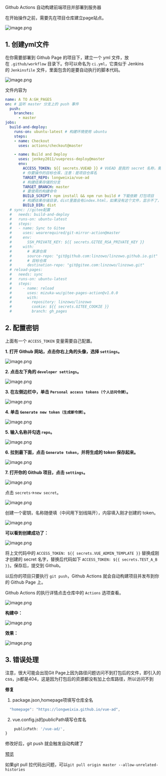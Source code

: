 Github Actions 自动构建前端项目并部署到服务器

在开始操作之前，需要先在项目仓库建立page站点。


![image.png](https://p3-juejin.byteimg.com/tos-cn-i-k3u1fbpfcp/455c1b81ce5f453abccdf61cec7914f3~tplv-k3u1fbpfcp-watermark.image?)

## 1. 创建yml文件

在你需要部署到 Github Page 的项目下，建立一个 yml 文件，放在 `.github/workflow` 目录下。你可以命名为 `ci.yml`，它类似于 Jenkins 的 `Jenkinsfile` 文件，里面包含的是要自动执行的脚本代码。


![image.png](https://p1-juejin.byteimg.com/tos-cn-i-k3u1fbpfcp/525a35dfbcd4470c8a347430ee22cb61~tplv-k3u1fbpfcp-watermark.image?)

文件内容为

```yml
name: A TO A:GH_PAGES
on: # 监听 master 分支上的 push 事件
  push:
    branches:
      - master
jobs:
  build-and-deploy:
    runs-on: ubuntu-latest # 构建环境使用 ubuntu
    steps:
    - name: Checkout
      uses: actions/checkout@master

    - name: Build and Deploy
      uses: jenkey2011/vuepress-deploy@master
      env:
        ACCESS_TOKEN: ${{ secrets.VUEAD }} # VUEAD 是我的 secret 名称，需要替换成你的
        # 你要操作的目标仓库，注意：是项目仓库名
        TARGET_REPO: longweixia/vue-ad
        # 构建结果存储的分支
        TARGET_BRANCH: master
        # 要使用的构建命令
        BUILD_SCRIPT: npm install && npm run build # 下载依赖 打包项目
        # 构建结果存储目录，dist里面会有index.html，如果没有这个文件，显示不了，可在本地构建后去校验
        BUILD_DIR: dist
  # sync: //gitee配置
  #   needs: build-and-deploy
  #   runs-on: ubuntu-latest
  #   steps:
  #   - name: Sync to Gitee
  #     uses: wearerequired/git-mirror-action@master
  #     env:
  #       SSH_PRIVATE_KEY: ${{ secrets.GITEE_RSA_PRIVATE_KEY }}
  #     with:
  #       # 来源仓库
  #       source-repo: "git@github.com:linzowo/linzowo.github.io.git"
  #       # 目标仓库
  #       destination-repo: "git@gitee.com:linzowo/linzowo.git"
  # reload-pages:
  #   needs: sync
  #   runs-on: ubuntu-latest
  #   steps:
  #     - name: reload
  #       uses: mizuka-wu/gitee-pages-action@v1.0.0
  #       with:
  #         repository: linzowo/linzowo
  #         cookie: ${{ secrets.GITEE_COOKIE }}
  #         branch: gh_pages
```

## 2. 配置密钥

上面有一个 `ACCESS_TOKEN` 变量需要自己配置。

**1.  打开 Github 网站，点击你右上角的头像，选择 `settings`。**

![image.png](https://p9-juejin.byteimg.com/tos-cn-i-k3u1fbpfcp/f9ad4eb4bc7841f9befa09760a3daaab~tplv-k3u1fbpfcp-watermark.image?)

**2.  点击左下角的 `developer settings`。**


![image.png](https://p3-juejin.byteimg.com/tos-cn-i-k3u1fbpfcp/bcb4fb9e261844af90c2643aabf86e4a~tplv-k3u1fbpfcp-watermark.image?)

**3.  在左侧边栏中，单击 `Personal access tokens（个人访问令牌）`。**


![image.png](https://p9-juejin.byteimg.com/tos-cn-i-k3u1fbpfcp/f2b87f35d44842699ad480a5cbb53d8f~tplv-k3u1fbpfcp-watermark.image?)

**4.  单击 `Generate new token（生成新令牌）`。**


![image.png](https://p6-juejin.byteimg.com/tos-cn-i-k3u1fbpfcp/73277303e174404ba676f423d5031543~tplv-k3u1fbpfcp-watermark.image?)

**5.  输入名称并勾选 `repo`。**


![image.png](https://p3-juejin.byteimg.com/tos-cn-i-k3u1fbpfcp/0702c385fff54f78a8d08f14190ab0c5~tplv-k3u1fbpfcp-watermark.image?)

**6.  拉到最下面，点击 `Generate token`，并将生成的 token 保存起来。**


![image.png](https://p6-juejin.byteimg.com/tos-cn-i-k3u1fbpfcp/da607905f6ea451c95feb81269257c4a~tplv-k3u1fbpfcp-watermark.image?)

**7.  打开你的 Github 项目，点击 `settings`。**



![image.png](https://p1-juejin.byteimg.com/tos-cn-i-k3u1fbpfcp/9afefb891b7a48b7aa3f208811d74640~tplv-k3u1fbpfcp-watermark.image?)

点击 `secrets`->`new secret`。


![image.png](https://p1-juejin.byteimg.com/tos-cn-i-k3u1fbpfcp/f5b10c639f7b423382a23407714c0430~tplv-k3u1fbpfcp-watermark.image?)

创建一个密钥，名称随便填（中间用下划线隔开），内容填入刚才创建的 token。



![image.png](https://p3-juejin.byteimg.com/tos-cn-i-k3u1fbpfcp/ee0a3afa6ebd4f4481a5f1ceb15add41~tplv-k3u1fbpfcp-watermark.image?)

**可以看到创建成功了：**

![image.png](https://p3-juejin.byteimg.com/tos-cn-i-k3u1fbpfcp/0448e9c5f92e43edbf9d57c983ccc3a6~tplv-k3u1fbpfcp-watermark.image?)

将上文代码中的 `ACCESS_TOKEN: ${{ secrets.VUE_ADMIN_TEMPLATE }}` 替换成刚才创建的 secret 名字，替换后代码如下 `ACCESS_TOKEN: ${{ secrets.TEST_A_B }}`。保存后，提交到 Github。

以后你的项目只要执行 `git push`，Github Actions 就会自动构建项目并发布到你的 Github Page 上。

Github Actions 的执行详情点击仓库中的 `Actions` 选项查看。

![image.png](https://p9-juejin.byteimg.com/tos-cn-i-k3u1fbpfcp/2d7a7fed07a041b08bed0d9dcd237854~tplv-k3u1fbpfcp-watermark.image?)

**构建中：**

![image.png](https://p3-juejin.byteimg.com/tos-cn-i-k3u1fbpfcp/480e281c4b1b481b8ac8af6a799b8b21~tplv-k3u1fbpfcp-watermark.image?)

**效果：**

![image.png](https://p3-juejin.byteimg.com/tos-cn-i-k3u1fbpfcp/033462ef55484cae9ccac54cea16a432~tplv-k3u1fbpfcp-watermark.image?)

## 3. 错误处理

注意，很大可能会出现Git Page上因为路径问题访问不到打包后的文件，即引入的css，js都是404，这是因为打包后的资源都没有加上仓库路径，所以访问不到

**修复**

1. package.json,homepage项填写仓库全名
```js
  "homepage": "https://longweixia.github.io/vue-ad",
```

2. vue.config.js的publicPath填写仓库名
```js
    publicPath: '/vue-ad/',
}
```

修改好后，git push 就会触发自动构建了

[预览](https://longweixia.github.io/vue-ad/#/)


如果git pull 拉代码出问题，可以`git pull origin master --allow-unrelated-histories`